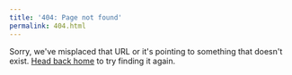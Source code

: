 ```yaml
---
title: '404: Page not found'
permalink: 404.html
---
```

Sorry, we've misplaced that URL or it's pointing to something that doesn't exist. [Head back home](/) to try finding it again.
